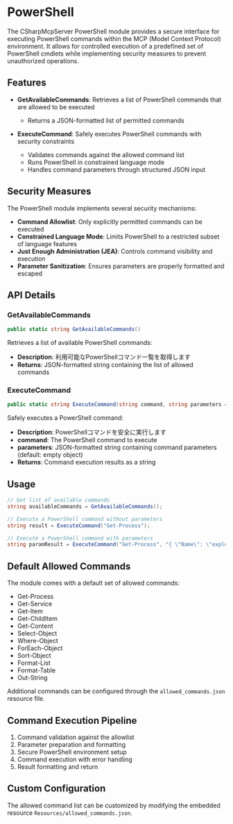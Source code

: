 ﻿# PowerShell

The CSharpMcpServer PowerShell module provides a secure interface for executing PowerShell commands within the MCP (Model Context Protocol) environment. It allows for controlled execution of a predefined set of PowerShell cmdlets while implementing security measures to prevent unauthorized operations.

## Features

- **GetAvailableCommands**: Retrieves a list of PowerShell commands that are allowed to be executed
  - Returns a JSON-formatted list of permitted commands

- **ExecuteCommand**: Safely executes PowerShell commands with security constraints
  - Validates commands against the allowed command list
  - Runs PowerShell in constrained language mode
  - Handles command parameters through structured JSON input

## Security Measures

The PowerShell module implements several security mechanisms:

- **Command Allowlist**: Only explicitly permitted commands can be executed
- **Constrained Language Mode**: Limits PowerShell to a restricted subset of language features
- **Just Enough Administration (JEA)**: Controls command visibility and execution
- **Parameter Sanitization**: Ensures parameters are properly formatted and escaped

## API Details

### GetAvailableCommands

```csharp
public static string GetAvailableCommands()
```

Retrieves a list of available PowerShell commands:
- **Description**: 利用可能なPowerShellコマンド一覧を取得します
- **Returns**: JSON-formatted string containing the list of allowed commands

### ExecuteCommand

```csharp
public static string ExecuteCommand(string command, string parameters = "{}")
```

Safely executes a PowerShell command:
- **Description**: PowerShellコマンドを安全に実行します
- **command**: The PowerShell command to execute
- **parameters**: JSON-formatted string containing command parameters (default: empty object)
- **Returns**: Command execution results as a string

## Usage

```csharp
// Get list of available commands
string availableCommands = GetAvailableCommands();

// Execute a PowerShell command without parameters
string result = ExecuteCommand("Get-Process");

// Execute a PowerShell command with parameters
string paramResult = ExecuteCommand("Get-Process", "{ \"Name\": \"explorer\" }");
```

## Default Allowed Commands

The module comes with a default set of allowed commands:
- Get-Process
- Get-Service
- Get-Item
- Get-ChildItem
- Get-Content
- Select-Object
- Where-Object
- ForEach-Object
- Sort-Object
- Format-List
- Format-Table
- Out-String

Additional commands can be configured through the `allowed_commands.json` resource file.

## Command Execution Pipeline

1. Command validation against the allowlist
2. Parameter preparation and formatting
3. Secure PowerShell environment setup
4. Command execution with error handling
5. Result formatting and return

## Custom Configuration

The allowed command list can be customized by modifying the embedded resource `Resources/allowed_commands.json`.
